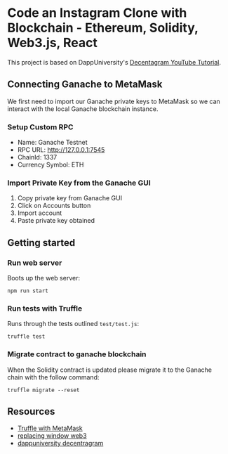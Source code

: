 # Code an Instagram Clone with Blockchain - Ethereum, Solidity, Web3.js, React

This project is based on DappUniversity's [Decentagram YouTube Tutorial](https://youtu.be/8rhueOcTu8k).

## Connecting Ganache to MetaMask

We first need to import our Ganache private keys to MetaMask so we can interact with the local Ganache blockchain instance.

### Setup Custom RPC

* Name: Ganache Testnet
* RPC URL: <http://127.0.0.1:7545>
* ChainId: 1337
* Currency Symbol: ETH

### Import Private Key from the Ganache GUI

1. Copy private key from Ganache GUI
2. Click on Accounts button
3. Import account
4. Paste private key obtained

## Getting started

### Run web server

Boots up the web server:

`npm run start`

### Run tests with Truffle

Runs through the tests outlined `test/test.js`:

`truffle test`

### Migrate contract to ganache blockchain

When the Solidity contract is updated please migrate it to the Ganache chain with the follow command:

`truffle migrate --reset`

## Resources

* [Truffle with MetaMask](https://www.trufflesuite.com/docs/truffle/getting-started/truffle-with-metamask)
* [replacing window web3](https://docs.metamask.io/guide/provider-migration.html#replacing-window-web3)
* [dappuniversity decentragram](https://github.com/dappuniversity/decentragram)
